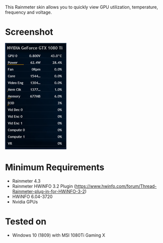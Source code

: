 This Rainmeter skin allows you to quickly view GPU utilization, temperature, frequency and voltage.

# Screenshot
![Screenshot](Sample.PNG)

# Minimum Requirements
* Rainmeter 4.3
* Rainmeter HWiNFO 3.2 Plugin (https://www.hwinfo.com/forum/Thread-Rainmeter-plug-in-for-HWiNFO-3-2)
* HWiNFO 6.04-3720
* Nvidia GPUs

# Tested on
* Windows 10 (1809) with MSI 1080Ti Gaming X

